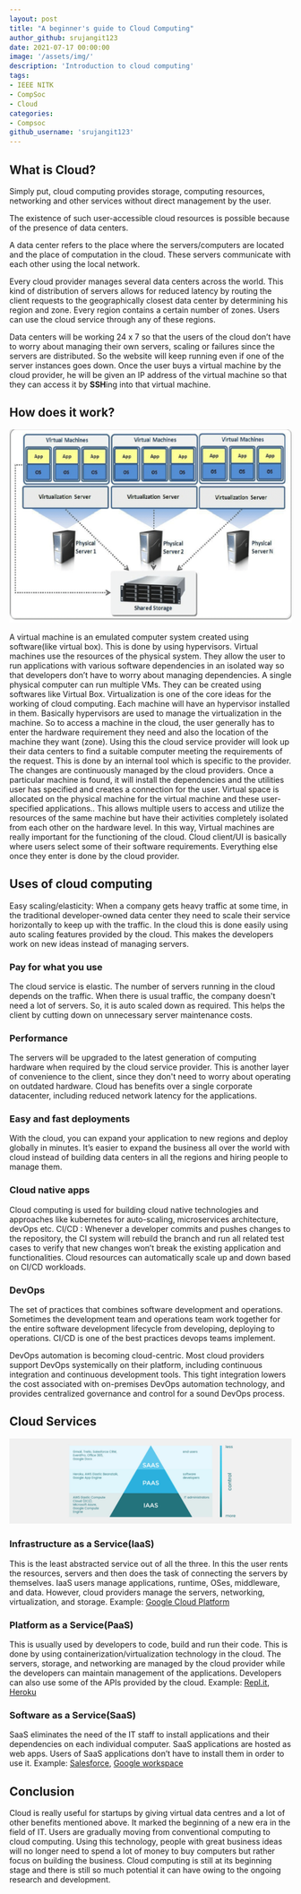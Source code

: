 ```yaml
---
layout: post
title: "A beginner's guide to Cloud Computing"
author_github: srujangit123
date: 2021-07-17 00:00:00
image: '/assets/img/'
description: 'Introduction to cloud computing'
tags:
- IEEE NITK
- CompSoc
- Cloud
categories:
- Compsoc
github_username: 'srujangit123'
---
```


## What is Cloud?

Simply put, cloud computing provides storage, computing resources, networking and other services without direct management by the user.

The existence of such user-accessible cloud resources is possible because of the presence of data centers.

A data center refers to the place where the servers/computers are located and the place of computation in the cloud. These servers communicate with each other using the local network.

Every cloud provider manages several data centers across the world. This kind of distribution of servers allows for reduced latency by routing the client requests to the geographically closest data center by determining his region and zone.
Every region contains a certain number of zones. Users can use the cloud service through any of these regions.

Data centers will be working 24 x 7 so that the users of the cloud don’t have to worry about managing their own servers, scaling or failures since the servers are distributed. So the website will keep running even if one of the server instances goes down.
Once the user buys a virtual machine by the cloud provider, he will be given an IP address of the virtual machine so that they can access it by **SSH**ing into that virtual machine.

## How does it work?

![Virtual machines](/blog/assets/img/Intro-to-cloud/image1.png)

A virtual machine is an emulated computer system created using software(like virtual box). This is done by using hypervisors. Virtual machines use the resources of the physical system. They allow the user to run applications with various software dependencies in an isolated way so that developers don’t have to worry about managing dependencies. A single physical computer can run multiple VMs. They can be created using softwares like Virtual Box.
Virtualization is one of the core ideas for the working of cloud computing.
Each machine will have an hypervisor installed in them. Basically hypervisors are used to manage the virtualization in the machine. So to access a machine in the cloud, the user generally has to enter the hardware requirement they need and also the location of the machine they want (zone). Using this the cloud service provider will look up their data centers to find a suitable computer meeting the requirements of the request. This is done by an internal tool which is specific to the provider. The changes are continuously managed by the cloud providers. Once a particular machine is found, it will install the dependencies and the utilities user has specified and creates a connection for the user. Virtual space is allocated on the physical machine for the virtual machine and these user-specified applications.. This allows multiple users to access and utilize the resources of the same machine but have their activities completely isolated from each other on the hardware level. In this way, Virtual machines are really important for the functioning of the cloud.
Cloud client/UI is basically where users select some of their software requirements. Everything else once they enter is done by the cloud provider.

## Uses of cloud computing

Easy scaling/elasticity: When a company gets heavy traffic at some time, in the traditional developer-owned data center they need to scale their service horizontally to keep up with the traffic. In the cloud this is done easily using auto scaling features provided by the cloud. This makes the developers work on new ideas instead of managing servers.

### Pay for what you use

The cloud service is elastic. The number of servers running in the cloud depends on the traffic. When there is usual traffic, the company doesn't need a lot of servers. So, it is auto scaled down as required. This helps the client by cutting down on unnecessary server maintenance costs.

### Performance

The servers will be upgraded to the latest generation of computing hardware when required by the cloud service provider. This is another layer of convenience to the client, since they don't need to worry about operating on outdated hardware.
Cloud has benefits over a single corporate datacenter, including reduced network latency for the applications.

### Easy and fast deployments

With the cloud, you can expand your application to new regions and deploy globally in minutes. It’s easier to expand the business all over the world with cloud instead of building data centers in all the regions and hiring people to manage them.

### Cloud native apps

Cloud computing is used for building cloud native technologies and approaches like kubernetes for auto-scaling, microservices architecture, devOps etc.
CI/CD : Whenever a developer commits and pushes changes to the repository, the CI system will rebuild the branch and run all related test cases to verify that new changes won’t break the existing application and functionalities. Cloud resources can automatically scale up and down based on CI/CD workloads.

### DevOps

The set of practices that combines software development and operations. Sometimes the development team and operations team work together for the entire software development lifecycle from developing, deploying to operations.
CI/CD is one of the best practices devops teams implement.

DevOps automation is becoming cloud-centric. Most cloud providers support DevOps systemically on their platform, including continuous integration and continuous development tools.
This tight integration lowers the cost associated with on-premises DevOps automation technology, and provides centralized governance and control for a sound DevOps process.

## Cloud Services

![Cloud services](/blog/assets/img/Intro-to-cloud/image2.jpg)

### Infrastructure as a Service(IaaS)

This is the least abstracted service out of all the three. In this the user rents the resources, servers and then does the task of connecting the servers by themselves.
IaaS users manage applications, runtime, OSes, middleware, and data. However, cloud providers manage the servers, networking, virtualization, and storage.
Example: [Google Cloud Platform](https://cloud.google.com)

### Platform as a Service(PaaS)

This is usually used by developers to code, build and run their code. This is done by using containerization/virtualization technology in the cloud. The servers, storage, and networking are managed by the cloud provider while the developers can maintain management of the applications. Developers can also use some of the APIs provided by the cloud.
Example: [Repl.it](https://repl.it), [Heroku](https://www.heroku.com/)

### Software as a Service(SaaS)

SaaS eliminates the need of the IT staff to install applications and their dependencies on each individual computer. SaaS applications are hosted as web apps. Users of SaaS applications don’t have to install them in order to use it.
Example: [Salesforce](https://salesforce.com), [Google workspace](https://workspace.google.com/)

## Conclusion

Cloud is really useful for startups by giving virtual data centres and a lot of other benefits mentioned above. It marked the beginning of a new era in the field of IT. Users are gradually moving from conventional computing to cloud computing. Using this technology, people with great business ideas will no longer need to spend a lot of money to buy computers but rather focus on building the business.
Cloud computing is still at its beginning stage and there is still so much potential it can have owing to the ongoing research and development.
